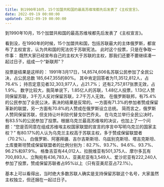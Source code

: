 ```yaml
---
title: 到1990年10月，15个加盟共和国的最高苏维埃都先后发表了《主权宣言》。
date: 2022-09-19 00:00:00
updated: 2022-09-19 00:00:00
---
```


到1990年10月，15个加盟共和国的最高苏维埃都先后发表了《主权宣言》。

看到没，在1990年的时候，15个加盟共和国，包括苏联最大的主体俄罗斯，都宣布了主权宣言，认为共和国的宪法优于苏联宪法。
此时这个投票，只是在争取一件事：
既然大家已经宣布自己的主权大于苏联的主权，那我们还要不要继续凑一起过日子，组成一个“新联邦”？

投票是结果是这样的：
1991年3月17日，14,8574,606名苏联公民参加了全民公决，占公民总数 185,647,355的80%。
其中肯定回答者为11,3512,812人，占76.4%；
持否定意见者32,303,977人，占21.7%；
还有2,757,817张票无效，占1.9%。
数字比较大，我简单说下，1.85亿人的苏联，1.48亿人投票，1.13亿人赞同保留苏联，3千万人反对保留苏联，2.7千万人无效。
在俄罗斯联邦，有75.4%的公民参加了全民公决，表决的结果是反常的。一方面有71.3%的参加者赞成保留革新的联盟，另一方面有70.8%的人赞成在俄罗斯设立总统。
简而言之，俄罗斯人赞同保留苏联，但支持让叶利钦代替戈尔巴乔夫。
在乌克兰举行全民公决时，有83.5%的公民参加了投票。根据乌克兰最高苏维埃的决议，也加上了一个问题：“您是否同意在组成苏维埃主权国家联盟的宣言的序言中写明乌克兰的国家主权？”
有80.17%的人认为乌克兰主权高于苏联主权，多于赞成保留联盟者（70.2%）。
白俄罗斯、阿塞拜疆、吉尔吉斯斯坦、乌兹别克斯坦、塔吉克斯坦、土库曼斯坦赞成保留联盟者的比例分别为：82.7%、93.7%、94.6%、93.7%、96.2%和97.9%。
格鲁吉亚有44,012人、拉脱维亚有501,375人、摩尔多瓦有700,893人、立陶宛有436,783人、亚美尼亚有3,549人、爱沙尼亚有222,240人参加了投票，赞成保留苏联者占95%以上（只有亚美尼亚占72.1%）。

基本上可以看得出，当时绝大多数苏联人确实是支持保留苏联这个名号，大家虽然主权独立，但还捆在一起过日子。
